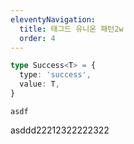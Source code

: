 ```yaml
---
eleventyNavigation:
  title: 태그드 유니온 패턴2w
  order: 4
---
```



```ts
type Success<T> = {
  type: 'success',
  value: T,
}
```

`asdf`

asddd22212322222322